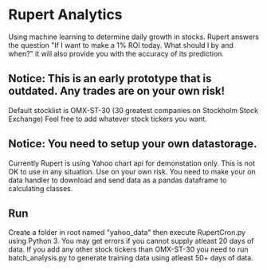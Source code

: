 # Rupert Analytics
Using machine learning to determine daily growth in stocks.
Rupert answers the question "If I want to make a 1% ROI today. What should I by and when?" it will also provide you with the accuracy of its prediction.

## Notice: This is an early prototype that is outdated. Any trades are on your own risk!

Default stocklist is OMX-ST-30 (30 greatest companies on Stockholm Stock Exchange)
Feel free to add whatever stock tickers you want.

## Notice: You need to setup your own datastorage.
Currently Rupert is using Yahoo chart api for demonstation only. This is not OK to use in any situation. Use on your own risk.
You need to make your on data handler to download and send data as a pandas dataframe to calculating classes.


## Run
Create a folder in root named "yahoo_data" then execute RupertCron.py using Python 3.
You may get errors if you cannot supply atleast 20 days of data.
If you add any other stock tickers than OMX-ST-30 you need to run batch_analysis.py to generate training data using atleast 50+ days of data.
